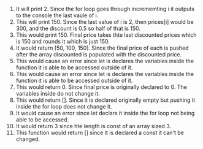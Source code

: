 
1. It will print 2. Since the for loop goes through incrememting i it outputs to the console the last vaule of i.
2. This will print 150. Since the last value of i is 2, then prices[i] would be 300, and the discount is 0.5 so half of that is 150.
3. This would print 150. Final price takes thte last discounted prices which is 150 and rounds it which is just 150.
4. It would return [50, 100, 150]. Since the final price of each is pushed after the array discounted is populated with the discounted price.
5. This would cause an error since let is declares the variables inside the function it is able to be accessed outside of it.
6. This would cause an error since let is declares the variables inside the function it is able to be accessed outside of it.
7. This would return 0. Since final price is originally declared to 0. The variables inside do not change it.
8. This would return []. Since it is declared originally empty but pushing it inside the for loop does not change it.
9. It would cause an error since let declars it inside the for loop not being able to be accessed.
10. It would return 3 since hte length is const of an array sized 3.
11. This function would return [] since it is declared a const it can't be changed.